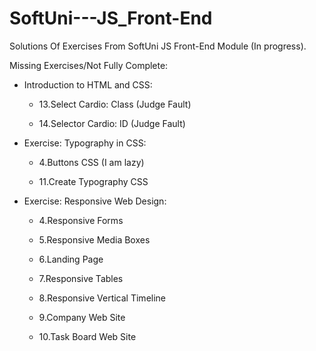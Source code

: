 # SoftUni---JS_Front-End

Solutions Of Exercises From SoftUni JS Front-End Module (In progress).

Missing Exercises/Not Fully Complete:

- Introduction to HTML and CSS:

  - 13.Select Cardio: Class (Judge Fault)

  - 14.Selector Cardio: ID (Judge Fault)

- Exercise: Typography in CSS:

  - 4.Buttons CSS (I am lazy)

  - 11.Create Typography CSS 

- Exercise: Responsive Web Design:

  - 4.Responsive Forms

  - 5.Responsive Media Boxes

  - 6.Landing Page

  - 7.Responsive Tables

  - 8.Responsive Vertical Timeline

  - 9.Company Web Site

  - 10.Task Board Web Site